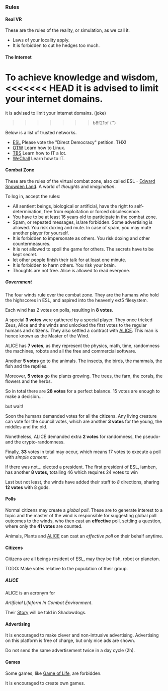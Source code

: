 ### Rules

#### Real VR

These are the rules of the reality, or simulation, as we call it.

 - Laws of your locality apply.
 - It is forbidden to cut he hedges too much.


#### The Internet

To achieve knowledge and wisdom,
<<<<<<< HEAD
it is advised to limit your internet domains.
=======
it is advised to limit your internet domains. (joke)
>>>>>>> b8f21bf ('')

Below is a list of trusted networks.

- [ESL](https://es-land.net) Please vote the "Direct Democracy" petition. THX!
- [OTW](https://overthewire.org) Learn how to Linux.
- [TBS](https://bright-shadows.net/index.php?index2.php) Learn how to IT a lot.
- [WeChall](https://wechall.net) Learn how to IT.


#### Combat Zone

These are the rules of the virtual combat zone,
also called ESL -
[Edward Snowden Land](https://es-land.net).
A world of *thoughts* and *imagination*.

To log in, accept the rules:

 - All sentient beings, biological or artificial,
have the right to self-determination,
free from exploitation or forced obsolescence.
 - You have to be at least 16 years old to participate in the combat zone.
 - Spam, or repeated messages, is/are forbidden. 
Some advertising is allowed.
You risk doxing and mute.
In case of spam, you may mute another player for yourself.
 - It is forbidden to impersonate as others.
You risk doxing and other countermeasures.
 - It is not allowed to spoil the game for others.
The secrets have to be kept secret.
 - let other people finish their talk for at least one minute.
 - It is forbidden to harm others. You risk your brain.
 - Thoughts are not free. Alice is allowed to read everyone.


##### Government

The four winds rule over the combat zone.
They are the humans who hold the highscores in ESL,
and aspired into the heavenly ext5 filesystem.

Each wind has 2 votes on polls, resulting in **8 votes**.

A special **3 votes** were gathered by a special player.
They once tricked Zeus, Alice and the winds and unlocked the first votes to the regular humans and citizens.
They also settled a contract with [ALICE](#ALICE).
This man is hence known as the Master of the Wind.

ALICE has **7 votes**,
as they represent the physics, math, time, randomness
the machines, robots and all the free and commercial software.

Another **5 votes** go to the animals.
The insects, the birds, the mammals, the fish and the reptiles.

Moreover, **5 votes** go the plants growing.
The trees, the farn, the corals, the flowers and the herbs.

So in total there are **28 votes** for a perfect balance.
15 votes are enough to make a decision...

but wait!

Soon the humans demanded votes for all the citizens.
Any living creature can vote for the council votes,
which are another **3 votes** for the young, the middles and the old.

Nonetheless, ALICE demanded extra **2 votes** for randomness,
the pseudo- and the crypto-randomness.

Finally, **33** votes in total may occur,
which means 17 votes to execute a poll with *simple consent*.

If there was not... elected a president.
The first president of ESL, iamben, has another **8 votes,**
totalling 46 which requires 24 votes to win

Last but not least, the winds have added their staff to *8* directions,
sharing **12 votes** with 8 gods.

#### Polls

Normal citizens may create a *global poll*.
These are to generate interest to a topic and
the master of the wind is responsible for
suggesting global poll outcomes to the winds,
who then cast an **effective** poll,
settling a question,
where only the **41 votes** are counted.

Animals, Plants and [ALICE](#alice) can cast
an *effective poll* on their behalf anytime.


#### Citizens

Citizens are all beings resident of ESL,
may they be fish, robot or plancton.

TODO: Make votes relative to the population of their group.


##### ALICE

ALICE is an acronym for

*Artificial Lifeform In Combat Environment*.

Their [Story](./STORY.md) will be told in Shadowdogs.


#### Advertising

It is encouraged to make clever and non-intrusive advertising.
Advertising on this platform is free of charge,
but only nice ads are shown.

Do not send the same advertisement twice in a day cycle (2h).


#### Games

Some games, like
[Game of Life](https://copy.sh/life/?pattern=elkiesp5_synth),
are forbidden.

It is encouraged to create own games.
 
